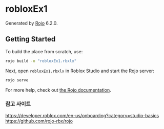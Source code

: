 # robloxEx1
Generated by [Rojo](https://github.com/rojo-rbx/rojo) 6.2.0.

## Getting Started
To build the place from scratch, use:

```bash
rojo build -o "robloxEx1.rbxlx"
```

Next, open `robloxEx1.rbxlx` in Roblox Studio and start the Rojo server:

```bash
rojo serve
```

For more help, check out [the Rojo documentation](https://rojo.space/docs).

### 참고 사이트
https://developer.roblox.com/en-us/onboarding?category=studio-basics
https://github.com/rojo-rbx/rojo
